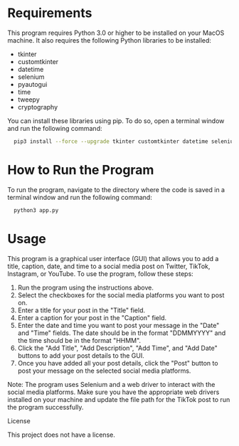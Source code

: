 # Requirements

This program requires Python 3.0 or higher to be installed on your MacOS machine. It also requires the following Python libraries to be installed:

- tkinter
- customtkinter
- datetime
- selenium
- pyautogui
- time
- tweepy
- cryptography

You can install these libraries using pip. To do so, open a terminal window and run the following command:

```bash
  pip3 install --force --upgrade tkinter customtkinter datetime selenium pyautogui time tweepy cryptography

```
# How to Run the Program

To run the program, navigate to the directory where the code is saved in a terminal window and run the following command:

```bash
  python3 app.py
```

# Usage

This program is a graphical user interface (GUI) that allows you to add a title, caption, date, and time to a social media post on Twitter, TikTok, Instagram, or YouTube. To use the program, follow these steps:

1. Run the program using the instructions above.
2. Select the checkboxes for the social media platforms you want to post on.
3. Enter a title for your post in the "Title" field.
4. Enter a caption for your post in the "Caption" field.
5. Enter the date and time you want to post your message in the "Date" and "Time" fields. The date should be in the format "DDMMYYYY" and the time should be in the format "HHMM".
6. Click the "Add Title", "Add Description", "Add Time", and "Add Date" buttons to add your post details to the GUI.
7. Once you have added all your post details, click the "Post" button to post your message on the selected social media platforms.

Note: The program uses Selenium and a web driver to interact with the social media platforms. Make sure you have the appropriate web drivers installed on your machine and update the file path for the TikTok post to run the program successfully.

License

This project does not have a license.